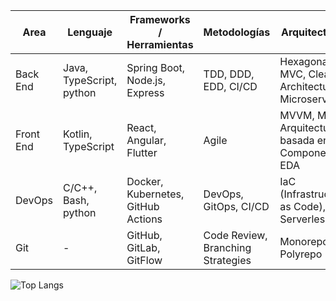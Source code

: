 
<p align="center" >

| Area | Lenguaje | Frameworks / Herramientas | Metodologías | Arquitecturas |
|----------|----------|----------|----------|----------|
| Back End    | Java, TypeScript, python | Spring Boot, Node.js, Express | TDD, DDD, EDD, CI/CD | Hexagonal, MVC, Clean Architecture, Microservicios |
| Front End    | Kotlin, TypeScript | React, Angular, Flutter | Agile | MVVM, MVP, Arquitectura basada en Componentes, EDA|
| DevOps    | C/C++, Bash, python |Docker, Kubernetes, GitHub Actions  | DevOps, GitOps, CI/CD | IaC (Infrastructure as Code), Serverless |
| Git    | -   |GitHub, GitLab, GitFlow | Code Review, Branching Strategies | Monorepo, Polyrepo |


![Top Langs](https://github-readme-stats.vercel.app/api/top-langs/?username=adrian-reh&layout=compact&langs_count=20)

</p>
